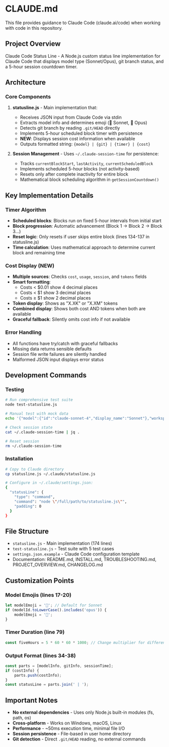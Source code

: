 # CLAUDE.md

This file provides guidance to Claude Code (claude.ai/code) when working with code in this repository.

## Project Overview

Claude Code Status Line - A Node.js custom status line implementation for Claude Code that displays model type (Sonnet/Opus), git branch status, and a 5-hour session countdown timer.

## Architecture

### Core Components

1. **statusline.js** - Main implementation that:
   - Receives JSON input from Claude Code via stdin
   - Extracts model info and determines emoji (🤖 Sonnet, 🧠 Opus)
   - Detects git branch by reading `.git/HEAD` directly
   - Implements 5-hour scheduled block timer with persistence
   - **NEW**: Displays session cost information when available
   - Outputs formatted string: `{model} | {git} | {timer} | {cost}`

2. **Session Management** - Uses `~/.claude-session-time` for persistence:
   - Tracks `currentBlockStart`, `lastActivity`, `currentScheduledBlock`
   - Implements scheduled 5-hour blocks (not activity-based)
   - Resets only after complete inactivity for entire block
   - Mathematical block scheduling algorithm in `getSessionCountdown()`

## Key Implementation Details

### Timer Algorithm
- **Scheduled blocks**: Blocks run on fixed 5-hour intervals from initial start
- **Block progression**: Automatic advancement (Block 1 → Block 2 → Block 3...)
- **Reset logic**: Only resets if user skips entire block (lines 134-137 in statusline.js)
- **Time calculation**: Uses mathematical approach to determine current block and remaining time

### Cost Display (NEW)
- **Multiple sources**: Checks `cost`, `usage`, `session`, and `tokens` fields
- **Smart formatting**: 
  - Costs < $0.01 show 4 decimal places
  - Costs < $1 show 3 decimal places  
  - Costs ≥ $1 show 2 decimal places
- **Token display**: Shows as "X.XK" or "X.XM" tokens
- **Combined display**: Shows both cost AND tokens when both are available
- **Graceful fallback**: Silently omits cost info if not available

### Error Handling
- All functions have try/catch with graceful fallbacks
- Missing data returns sensible defaults
- Session file write failures are silently handled
- Malformed JSON input displays error status

## Development Commands

### Testing
```bash
# Run comprehensive test suite
node test-statusline.js

# Manual test with mock data
echo '{"model":{"id":"claude-sonnet-4","display_name":"Sonnet"},"workspace":{"current_dir":"."}}' | node statusline.js

# Check session state
cat ~/.claude-session-time | jq .

# Reset session
rm ~/.claude-session-time
```

### Installation
```bash
# Copy to Claude directory
cp statusline.js ~/.claude/statusline.js

# Configure in ~/.claude/settings.json:
{
  "statusLine": {
    "type": "command",
    "command": "node \"/full/path/to/statusline.js\"",
    "padding": 0
  }
}
```

## File Structure
- `statusline.js` - Main implementation (174 lines)
- `test-statusline.js` - Test suite with 5 test cases
- `settings.json.example` - Claude Code configuration template
- Documentation: README.md, INSTALL.md, TROUBLESHOOTING.md, PROJECT_OVERVIEW.md, CHANGELOG.md

## Customization Points

### Model Emojis (lines 17-20)
```javascript
let modelEmoji = '🤖'; // Default for Sonnet
if (modelId.toLowerCase().includes('opus')) {
    modelEmoji = '🧠';
}
```

### Timer Duration (line 79)
```javascript
const fiveHours = 5 * 60 * 60 * 1000; // Change multiplier for different durations
```

### Output Format (lines 34-38)
```javascript
const parts = [modelInfo, gitInfo, sessionTime];
if (costInfo) {
    parts.push(costInfo);
}
const statusLine = parts.join(' | ');
```

## Important Notes

- **No external dependencies** - Uses only Node.js built-in modules (fs, path, os)
- **Cross-platform** - Works on Windows, macOS, Linux
- **Performance** - ~50ms execution time, minimal file I/O
- **Session persistence** - File-based in user home directory
- **Git detection** - Direct `.git/HEAD` reading, no external commands